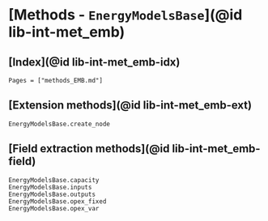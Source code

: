# [Methods - `EnergyModelsBase`](@id lib-int-met_emb)

## [Index](@id lib-int-met_emb-idx)

```@index
Pages = ["methods_EMB.md"]
```

## [Extension methods](@id lib-int-met_emb-ext)

```@docs
EnergyModelsBase.create_node
```

## [Field extraction methods](@id lib-int-met_emb-field)

```@docs
EnergyModelsBase.capacity
EnergyModelsBase.inputs
EnergyModelsBase.outputs
EnergyModelsBase.opex_fixed
EnergyModelsBase.opex_var
```
